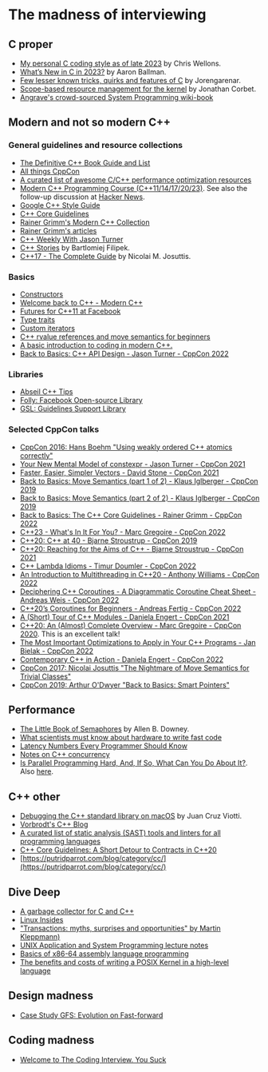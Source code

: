 # The madness of interviewing

## C proper

* [My personal C coding style as of late 2023](https://nullprogram.com/blog/2023/10/08/) by Chris Wellons.
* [What’s New in C in 2023?](https://blog.aaronballman.com/2023/10/whats-new-in-c-in-2023/) by Aaron Ballman.
* [Few lesser known tricks, quirks and features of C](https://jorenar.com/blog/less-known-c) by Jorengarenar.
* [Scope-based resource management for the kernel](https://lwn.net/Articles/934679/) by Jonathan Corbet.
* [Angrave's crowd-sourced System Programming wiki-book](https://github.com/angrave/SystemProgramming/wiki)

## Modern and not so modern C++

### General guidelines and resource collections

* [The Definitive C++ Book Guide and List](https://stackoverflow.com/questions/388242/the-definitive-c-book-guide-and-list/388282#388282)
* [All things CppCon](https://github.com/CppCon/)
* [A curated list of awesome C/C++ performance optimization resources](https://github.com/fenbf/AwesomePerfCpp)
* [Modern C++ Programming Course (C++11/14/17/20/23)](https://github.com/federico-busato/Modern-CPP-Programming). See also the follow-up discussion at [Hacker News](https://news.ycombinator.com/item?id=38444834).
* [Google C++ Style Guide](https://google.github.io/styleguide/cppguide.html)
* [C++ Core Guidelines](https://isocpp.github.io/CppCoreGuidelines/CppCoreGuidelines)
* [Rainer Grimm's Modern C++ Collection](https://leanpub.com/b/modernccollection)
* [Rainer Grimm's articles](https://www.modernescpp.com/index.php/table-of-content/)
* [C++ Weekly With Jason Turner](https://www.youtube.com/user/lefticus1/videos)
* [C++ Stories](https://www.cppstories.com/p/resources/) by Bartlomiej Filipek.
* [C++17 - The Complete Guide](https://www.cppstd17.com/) by Nicolai M. Josuttis.

### Basics

* [Constructors](https://learn.microsoft.com/en-us/cpp/cpp/constructors-cpp?view=msvc-170)
* [Welcome back to C++ - Modern C++](https://learn.microsoft.com/en-us/cpp/cpp/welcome-back-to-cpp-modern-cpp?view=msvc-170)
* [Futures for C++11 at Facebook](https://engineering.fb.com/2015/06/19/developer-tools/futures-for-c-11-at-facebook)
* [Type traits](https://www.internalpointers.com/post/quick-primer-type-traits-modern-cpp)
* [Custom iterators](https://www.internalpointers.com/post/writing-custom-iterators-modern-cpp)
* [C++ rvalue references and move semantics for beginners](https://www.internalpointers.com/post/c-rvalue-references-and-move-semantics-beginners)
* [A basic introduction to coding in modern C++.](https://github.com/cmu-db/15445-bootcamp)
* [Back to Basics: C++ API Design - Jason Turner - CppCon 2022](https://www.youtube.com/watch?v=zL-vn_pGGgY)

### Libraries

* [Abseil C++ Tips](https://abseil.io/tips/)
* [Folly: Facebook Open-source Library](https://github.com/facebook/folly/)
* [GSL: Guidelines Support Library](https://github.com/microsoft/GSL)

### Selected CppCon talks

* [CppCon 2016: Hans Boehm "Using weakly ordered C++ atomics correctly"](https://www.youtube.com/watch?v=M15UKpNlpeM)
* [Your New Mental Model of constexpr - Jason Turner - CppCon 2021](https://www.youtube.com/watch?v=MdrfPSUtMVM)
* [Faster, Easier, Simpler Vectors - David Stone - CppCon 2021](https://www.youtube.com/watch?v=MfFzr9qqPDw)
* [Back to Basics: Move Semantics (part 1 of 2) - Klaus Iglberger - CppCon 2019](https://www.youtube.com/watch?v=St0MNEU5b0o)
* [Back to Basics: Move Semantics (part 2 of 2) - Klaus Iglberger - CppCon 2019](https://www.youtube.com/watch?v=pIzaZbKUw2s)
* [Back to Basics: The C++ Core Guidelines - Rainer Grimm - CppCon 2022](https://www.youtube.com/watch?v=UONLB7wBVSc)
* [C++23 - What's In It For You? - Marc Gregoire - CppCon 2022](https://www.youtube.com/watch?v=b0NkuoUkv0M)
* [C++20: C++ at 40 - Bjarne Stroustrup - CppCon 2019](https://www.youtube.com/watch?v=u_ij0YNkFUs)
* [C++20: Reaching for the Aims of C++ - Bjarne Stroustrup - CppCon 2021](https://www.youtube.com/watch?v=15QF2q66NhU)
* [C++ Lambda Idioms - Timur Doumler - CppCon 2022](https://www.youtube.com/watch?v=xBAduq0RGes)
* [An Introduction to Multithreading in C++20 - Anthony Williams - CppCon 2022](https://www.youtube.com/watch?v=A7sVFJLJM-A)
* [Deciphering C++ Coroutines - A Diagrammatic Coroutine Cheat Sheet - Andreas Weis - CppCon 2022](https://www.youtube.com/watch?v=J7fYddslH0Q)
* [C++20’s Coroutines for Beginners - Andreas Fertig - CppCon 2022](https://www.youtube.com/watch?v=8sEe-4tig_A)
* [A (Short) Tour of C++ Modules - Daniela Engert - CppCon 2021](https://www.youtube.com/watch?v=nP8QcvPpGeM)
* [C++20: An (Almost) Complete Overview - Marc Gregoire - CppCon 2020](https://www.youtube.com/watch?v=FRkJCvHWdwQ). This is an excellent talk!
* [The Most Important Optimizations to Apply in Your C++ Programs - Jan Bielak - CppCon 2022](https://www.youtube.com/watch?v=qCjEN5XRzHc)
* [Contemporary C++ in Action - Daniela Engert - CppCon 2022](https://www.youtube.com/watch?v=yUIFdL3D0Vk)
* [CppCon 2017: Nicolai Josuttis "The Nightmare of Move Semantics for Trivial Classes"](https://www.youtube.com/watch?v=PNRju6_yn3o)
* [CppCon 2019: Arthur O'Dwyer "Back to Basics: Smart Pointers"](https://www.youtube.com/watch?v=xGDLkt-jBJ4)

## Performance

* [The Little Book of Semaphores](https://open.umn.edu/opentextbooks/textbooks/83) by Allen B. Downey.
* [What scientists must know about hardware to write fast code](https://viralinstruction.com/posts/hardware/)
* [Latency Numbers Every Programmer Should Know](https://colin-scott.github.io/personal_website/research/interactive_latency.html)
* [Notes on C++ concurrency](https://people.cs.pitt.edu/~xianeizhang/notes/Concurrency.html)
* [Is Parallel Programming Hard, And, If So, What Can You Do About It?](https://mirrors.edge.kernel.org/pub/linux/kernel/people/paulmck/perfbook/perfbook.html). Also [here](https://arxiv.org/abs/1701.00854).

## C++ other

* [Debugging the C++ standard library on macOS](https://www.jviotti.com/2022/05/05/debugging-the-cxx-standard-library-on-macos.html) by Juan Cruz Viotti.
* [Vorbrodt's C++ Blog](https://vorbrodt.blog/)
* [A curated list of static analysis (SAST) tools and linters for all programming languages](https://github.com/analysis-tools-dev/static-analysis)
* [C++ Core Guidelines: A Short Detour to Contracts in C++20](https://www.modernescpp.com/index.php/c-core-guidelines-a-detour-to-contracts/)
* [https://putridparrot.com/blog/category/cc/](https://putridparrot.com/blog/category/cc/)

## Dive Deep

* [A garbage collector for C and C++](https://hboehm.info/gc/)
* [Linux Insides](https://0xax.gitbooks.io/linux-insides/content/)
* ["Transactions: myths, surprises and opportunities" by Martin Kleppmann)](https://www.youtube.com/watch?v=5ZjhNTM8XU8)
* [UNIX Application and System Programming lecture notes](https://www.compsci.hunter.cuny.edu/~sweiss/course_materials/unix_lecture_notes.php)
* [Basics of x86-64 assembly language programming](https://memorialu.gitlab.io/Engineering/ECE/Teaching/operating-systems/website/reference/x86/)
* [The benefits and costs of writing a POSIX Kernel in a high-level language](https://dspace.mit.edu/handle/1721.1/122734)

## Design madness

* [Case Study GFS: Evolution on Fast-forward](https://queue.acm.org/detail.cfm?id=1594206)

## Coding madness

* [Welcome to The Coding Interview. You Suck](https://docs.google.com/document/u/1/d/1eKirumpmwDWTtKCJKn2HuoQ2NavEfR41whmTyaQcio4/mobilebasic)
